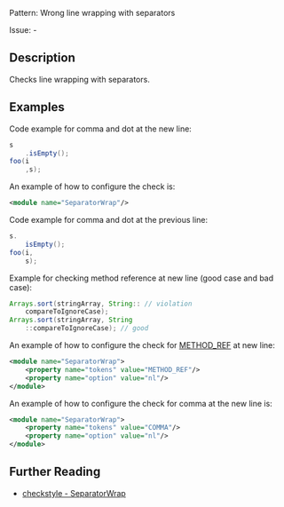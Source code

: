 Pattern: Wrong line wrapping with separators

Issue: -

## Description

Checks line wrapping with separators. 

## Examples

Code example for comma and dot at the new line: 


```java
s
    .isEmpty();
foo(i
    ,s);
```
        

An example of how to configure the check is: 


```xml
<module name="SeparatorWrap"/>
```
        

Code example for comma and dot at the previous line: 


```java
s.
    isEmpty();
foo(i,
    s);
```
        

Example for checking method reference at new line (good case and bad case): 


```java
Arrays.sort(stringArray, String:: // violation
    compareToIgnoreCase);
Arrays.sort(stringArray, String
    ::compareToIgnoreCase); // good
```
        

An example of how to configure the check for [METHOD_REF](http://checkstyle.sourceforge.net/apidocs/com/puppycrawl/tools/checkstyle/api/TokenTypes.html#METHOD_REF) at new line: 


```xml
<module name="SeparatorWrap">
    <property name="tokens" value="METHOD_REF"/>
    <property name="option" value="nl"/>
</module>
```
        

An example of how to configure the check for comma at the new line is: 


```xml
<module name="SeparatorWrap">
    <property name="tokens" value="COMMA"/>
    <property name="option" value="nl"/>
</module>
```

## Further Reading

* [checkstyle - SeparatorWrap](http://checkstyle.sourceforge.net/config_whitespace.html#SeparatorWrap)
